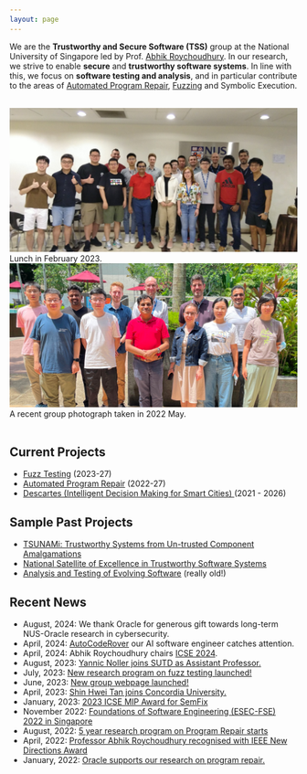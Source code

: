 ```yaml
---
layout: page
---
```


We are the <b>Trustworthy and Secure Software (TSS)</b> group at the National University of Singapore led by Prof. <a href="https://abhikrc.com/">Abhik Roychoudhury</a>. In our research, we strive to enable **secure** and **trustworthy software systems**. In line with this, we focus on **software testing and analysis**, and in particular contribute to the areas of [Automated Program Repair](https://nus-apr.github.io), [Fuzzing](/fuzzing/) and Symbolic Execution.

<br>

<div class="row">
  <div class="col-sm">
    <img src="/images/team/lunch_feb2023.jpg" alt="Group Photo at Lunch in February 2023"/>
    	Lunch in February 2023.
  </div>
  <div class="col-sm">
    <img src="/images/team/group_may2022.jpg" alt="Group Photo in May 2022"/>
    	A recent group photograph taken in 2022 May.
  </div>
</div>

<br>

## Current Projects

* <a href = "https://nus-tss.github.io/fuzzing"> Fuzz Testing</a> (2023-27)
* <a href = "https://nus-apr.github.io">Automated Program Repair</a> (2022-27)
* <a href ="https://descartes.cnrsatcreate.cnrs.fr/wp-1-trustworthy-hybrid-ai/"> Descartes (Intelligent Decision Making for Smart Cities) </a> (2021 - 2026)



## Sample Past Projects

* <a href = "https://www.comp.nus.edu.sg/~tsunami"> TSUNAMi: Trustworthy Systems from Un-trusted Component Amalgamations</a>
* <a href = "https://www.comp.nus.edu.sg/~nsoe-tss">National Satellite of Excellence in Trustworthy Software Systems</a>
* <a href ="https://www.comp.nus.edu.sg/~abhik/projects/moe10/project.html"> Analysis and Testing of Evolving Software</a> (really old!)


## Recent News


* August, 2024: We thank Oracle for generous gift towards long-term NUS-Oracle research in cybersecurity.
* April, 2024: <a href = "https://autocoderover.dev">AutoCodeRover</a> our AI software engineer catches attention.
* April, 2024: Abhik Roychoudhury chairs <a href= "https://conf.researchr.org/home/icse-2024">ICSE 2024</a>.
* August, 2023: <a href="news/#august-2023">Yannic Noller joins SUTD as Assistant Professor.</a>
* July, 2023: <a href="/fuzzing/news/#july-2023">New research program on fuzz testing launched!</a>
* June, 2023: <a href="news/#june-2023">New group webpage launched!</a>
* April, 2023: <a href="news/#april-2023">Shin Hwei Tan joins Concordia University.</a> 
* January, 2023: <a href="news/#january-2023">2023 ICSE MIP Award for SemFix</a>
* November 2022:  <a href="news/#november-2022">Foundations of Software Engineering (ESEC-FSE) 2022 in Singapore</a>
* August, 2022: <a href="news/#august-2022">5 year research program on Program Repair starts</a>
* April, 2022: <a href="news/#april-2022">Professor Abhik Roychoudhury recognised with IEEE New Directions Award</a>
* January, 2022: <a href="news/#january-2022">Oracle supports our research on program repair.</a>



<br>
